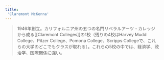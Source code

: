 ```yaml
---
title:
 'Claremont McKenna'
---
```


> 1946年創立。カリフォルニア州の五つの名門リベラルアーツ・カレッジから成る[[Claremont Colleges]]の1校（残りの4校はHarvey Mudd College、Pitzer College、Pomona College、Scripps Collegeで、これらの大学のどこでもクラスが取れる）。これらの5校の中では、経済学、政治学、国際関係に強い。

